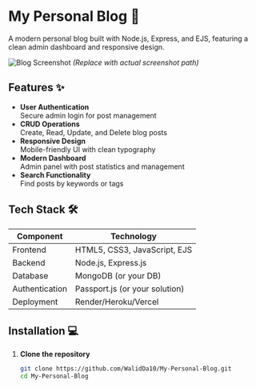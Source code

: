 # My Personal Blog 🚀

A modern personal blog built with Node.js, Express, and EJS, featuring a clean admin dashboard and responsive design.

![Blog Screenshot](screenshot.png) *(Replace with actual screenshot path)*

## Features ✨

- **User Authentication**  
  Secure admin login for post management
- **CRUD Operations**  
  Create, Read, Update, and Delete blog posts
- **Responsive Design**  
  Mobile-friendly UI with clean typography
- **Modern Dashboard**  
  Admin panel with post statistics and management
- **Search Functionality**  
  Find posts by keywords or tags

## Tech Stack 🛠️

| Component       | Technology |
|-----------------|------------|
| Frontend        | HTML5, CSS3, JavaScript, EJS |
| Backend         | Node.js, Express.js |
| Database        | MongoDB (or your DB) |
| Authentication  | Passport.js (or your solution) |
| Deployment      | Render/Heroku/Vercel |

## Installation 💻

1. **Clone the repository**
   ```bash
   git clone https://github.com/WalidDa10/My-Personal-Blog.git
   cd My-Personal-Blog
